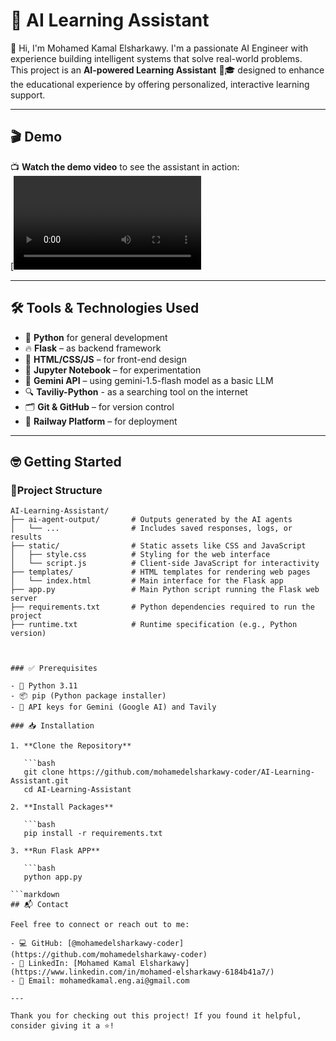 # 🤖 AI Learning Assistant

👋 Hi, I'm Mohamed Kamal Elsharkawy. I'm a passionate AI Engineer with experience building intelligent systems that solve real-world problems.  
This project is an **AI-powered Learning Assistant** 🧠🎓 designed to enhance the educational experience by offering personalized, interactive learning support.

---

## 🎬 Demo

📺 **Watch the demo video** to see the assistant in action:  
[![AI Learning Assistant Demo](final_video_genai.mp4)

---

## 🛠️ Tools & Technologies Used

- 🐍 **Python** for general development
- 🔥 **Flask** – as backend framework
- 🎨 **HTML/CSS/JS** – for front-end design
- 📓 **Jupyter Notebook** – for experimentation
- 🤖 **Gemini API** – using gemini-1.5-flash model as a basic LLM
- 🔍 **Taviliy-Python** - as a searching tool on the internet
- 🗂️ **Git & GitHub** – for version control
- 🚀 **Railway Platform** – for deployment 
---

## 🤓 Getting Started

### 📝Project Structure

```plaintext
AI-Learning-Assistant/
├── ai-agent-output/       # Outputs generated by the AI agents
│   └── ...                # Includes saved responses, logs, or results
├── static/                # Static assets like CSS and JavaScript
│   ├── style.css          # Styling for the web interface
│   └── script.js          # Client-side JavaScript for interactivity
├── templates/             # HTML templates for rendering web pages
│   └── index.html         # Main interface for the Flask app
├── app.py                 # Main Python script running the Flask web server
├── requirements.txt       # Python dependencies required to run the project
├── runtime.txt            # Runtime specification (e.g., Python version)



### ✅ Prerequisites

- 🐍 Python 3.11
- 📦 pip (Python package installer)
- 🔑 API keys for Gemini (Google AI) and Tavily

### 📥 Installation

1. **Clone the Repository**

   ```bash
   git clone https://github.com/mohamedelsharkawy-coder/AI-Learning-Assistant.git
   cd AI-Learning-Assistant

2. **Install Packages**

   ```bash
   pip install -r requirements.txt

3. **Run Flask APP**

   ```bash
   python app.py

```markdown
## 📬 Contact

Feel free to connect or reach out to me:

- 💻 GitHub: [@mohamedelsharkawy-coder](https://github.com/mohamedelsharkawy-coder)
- 💼 LinkedIn: [Mohamed Kamal Elsharkawy](https://www.linkedin.com/in/mohamed-elsharkawy-6184b41a7/)
- 📧 Email: mohamedkamal.eng.ai@gmail.com

---

Thank you for checking out this project! If you found it helpful, consider giving it a ⭐️!


